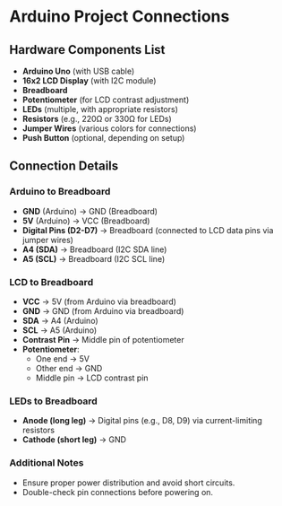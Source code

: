 # Arduino Project Connections

## Hardware Components List
- **Arduino Uno** (with USB cable)
- **16x2 LCD Display** (with I2C module)
- **Breadboard**
- **Potentiometer** (for LCD contrast adjustment)
- **LEDs** (multiple, with appropriate resistors)
- **Resistors** (e.g., 220Ω or 330Ω for LEDs)
- **Jumper Wires** (various colors for connections)
- **Push Button** (optional, depending on setup)

## Connection Details
### Arduino to Breadboard
- **GND** (Arduino) → GND (Breadboard)
- **5V** (Arduino) → VCC (Breadboard)
- **Digital Pins (D2-D7)** → Breadboard (connected to LCD data pins via jumper wires)
- **A4 (SDA)** → Breadboard (I2C SDA line)
- **A5 (SCL)** → Breadboard (I2C SCL line)

### LCD to Breadboard
- **VCC** → 5V (from Arduino via breadboard)
- **GND** → GND (from Arduino via breadboard)
- **SDA** → A4 (Arduino)
- **SCL** → A5 (Arduino)
- **Contrast Pin** → Middle pin of potentiometer
- **Potentiometer**:
  - One end → 5V
  - Other end → GND
  - Middle pin → LCD contrast pin

### LEDs to Breadboard
- **Anode (long leg)** → Digital pins (e.g., D8, D9) via current-limiting resistors
- **Cathode (short leg)** → GND

### Additional Notes
- Ensure proper power distribution and avoid short circuits.
- Double-check pin connections before powering on.
